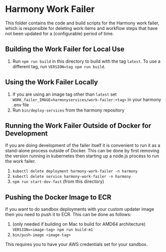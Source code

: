 # Harmony Work Failer

This folder contains the code and build scripts for the Harmony work failer,
which is responsible for deleting work items and workflow steps that have
not been updated for a (configurable) period of time.

## Building the Work Failer for Local Use

1. Run `npm run build` in this directory to build with the tag `latest`. To use a different tag,
   run `VERSION=tag npm run build`.

## Using the Work Failer Locally

1. If you are using an image tag other than `latest` set `WORK_failer_IMAGE=harmonyservices/work-failer:<tag>` in your harmony .env file
2. Run `bin/deploy-services` from the harmony repository

## Running the Work Failer Outside of Docker for Development

If you are doing development of the failer itself it is convenient to run it as a stand-alone process outside of Docker. This can be done by first removing the version running in kubernetes then starting up a node.js process to run the work failer.
1. `kubectl delete deployment harmony-work-failer -n harmony`
2. `kubectl delete service harmony-work-failer -n harmony`
3. `npm run start-dev-fast` (from this directory)

## Pushing the Docker Image to ECR

If you want to do sandbox deployments with your custom updater image then you need to
push it to ECR. This can be done as follows:

1. (only needed if building on Mac to build for AMD64 architecture)
   `VERSION=<image-tag> npm run build-m1`
2. `bin/push-image <image-tag>`

This requires you to have your AWS credentials set for your sandbox.